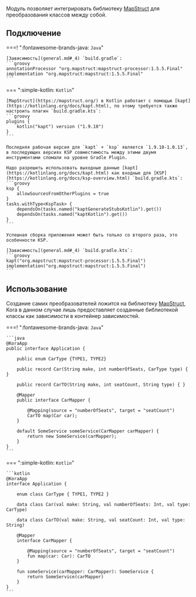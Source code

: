 Модуль позволяет интегрировать библиотеку [MapStruct](https://mapstruct.org/) для преобразования классов между собой.

## Подключение

===! ":fontawesome-brands-java: `Java`"

    [Зависимость](general.md#_4) `build.gradle`:
    ```groovy
    annotationProcessor "org.mapstruct:mapstruct-processor:1.5.5.Final"
    implementation "org.mapstruct:mapstruct:1.5.5.Final"
    ```
    
=== ":simple-kotlin: `Kotlin`"

    [MapStruct](https://mapstruct.org/) в Kotlin работает с помощью [kapt](https://kotlinlang.org/docs/kapt.html), по этому требуется также настроить плагин `build.gradle.kts`:
    ```groovy
    plugins {
        kotlin("kapt") version ("1.9.10")
    }
    ```

    Последняя рабочая версия для `kapt` + `ksp` является `1.9.10-1.0.13`, в последующих версиях KSP совместимость между этими двумя инструментами сломали на уровне Gradle Plugin.

    Надо разрешить использовать выходные данные [kapt](https://kotlinlang.org/docs/kapt.html) как входные для [KSP](https://kotlinlang.org/docs/ksp-overview.html) `build.gradle.kts`:
    ```groovy
    ksp {
        allowSourcesFromOtherPlugins = true
    }
    tasks.withType<KspTask> {
        dependsOn(tasks.named("kaptGenerateStubsKotlin").get())
        dependsOn(tasks.named("kaptKotlin").get())
    }
    ```

    Успешная сборка приложения может быть только со второго раза, это особенности KSP.

    [Зависимость](general.md#_4) `build.gradle.kts`:
    ```groovy
    kapt("org.mapstruct:mapstruct-processor:1.5.5.Final")
    implementation("org.mapstruct:mapstruct:1.5.5.Final")
    ```

## Использование

Создание самих преобразователей ложится на библиотеку [MapStruct](https://mapstruct.org/),
Kora в данном случае лишь предоставляет созданные библиотекой классы как зависимости в контейнер зависимостей.

===! ":fontawesome-brands-java: `Java`"

    ```java
    @KoraApp
    public interface Application {

        public enum CarType {TYPE1, TYPE2}

        public record Car(String make, int numberOfSeats, CarType type) { }

        public record CarTO(String make, int seatCount, String type) { }

        @Mapper
        public interface CarMapper {

            @Mapping(source = "numberOfSeats", target = "seatCount")
            CarTO map(Car car);
        }
        
        default SomeService someService(CarMapper carMapper) {
            return new SomeService(carMapper);
        }
    }
    ```

=== ":simple-kotlin: `Kotlin`"

    ```kotlin
    @KoraApp
    interface Application {

        enum class CarType { TYPE1, TYPE2 }

        data class Car(val make: String, val numberOfSeats: Int, val type: CarType)

        data class CarTO(val make: String, val seatCount: Int, val type: String)

        @Mapper
        interface CarMapper {

            @Mapping(source = "numberOfSeats", target = "seatCount")
            fun map(car: Car): CarTO
        }

        fun someService(carMapper: CarMapper): SomeService {
            return SomeService(carMapper)
        }
    }
    ```
